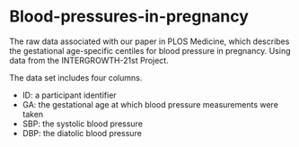 # Blood-pressures-in-pregnancy
The raw data associated with our paper in PLOS Medicine, which describes the gestational age-specific centiles for blood pressure in pregnancy. Using data from the INTERGROWTH-21st Project.

The data set includes four columns.
- ID: a participant identifier
- GA: the gestational age at which blood pressure measurements were taken
- SBP: the systolic blood pressure
- DBP: the diatolic blood pressure
